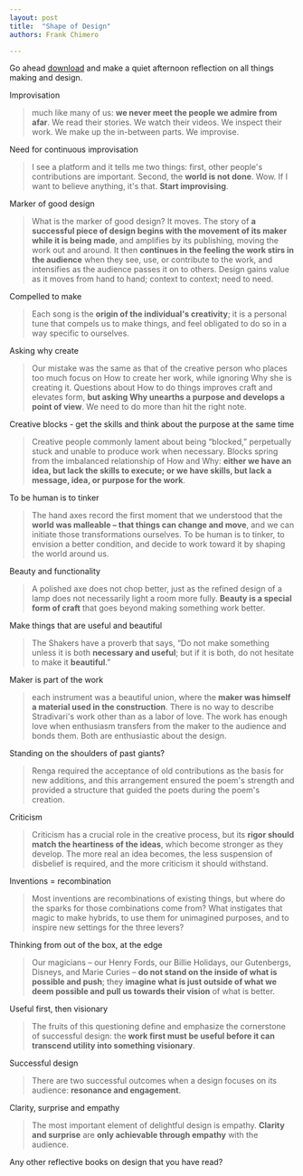 ```yaml
---
layout: post
title:  "Shape of Design"
authors: Frank Chimero

---
```


Go ahead [download](http://shapeofdesignbook.com/) and make a quiet afternoon reflection on all things making and design.

Improvisation

> much like many of us: **we never meet the people we admire from afar**. We read their stories. We watch their videos. We inspect their work. We make up the in-between parts. We improvise.

Need for continuous improvisation

> I see a platform and it tells me two things: first, other people's contributions are important. Second, the **world is not done**. Wow. If I want to believe anything, it's that. **Start improvising**.

Marker of good design

> What is the marker of good design? It moves. The story of **a successful piece of design begins with the movement of its maker while it is being made**, and amplifies by its publishing, moving the work out and around. It then **continues in the feeling the work stirs in the audience** when they see, use, or contribute to the work, and intensifies as the audience passes it on to others. Design gains value as it moves from hand to hand; context to context; need to need.

Compelled to make

> Each song is the **origin of the individual's creativity**; it is a personal tune that compels us to make things, and feel obligated to do so in a way specific to ourselves.

Asking why create

> Our mistake was the same as that of the creative person who places too much focus on How to create her work, while ignoring Why she is creating it. Questions about How to do things improves craft and elevates form, **but asking Why unearths a purpose and develops a point of view**. We need to do more than hit the right note.

Creative blocks - get the skills and think about the purpose at the same time

> Creative people commonly lament about being “blocked,” perpetually stuck and unable to produce work when necessary. Blocks spring from the imbalanced relationship of How and Why: **either we have an idea, but lack the skills to execute; or we have skills, but lack a message, idea, or purpose for the work**.

To be human is to tinker

> The hand axes record the first moment that we understood that the **world was malleable – that things can change and move**, and we can initiate those transformations ourselves. To be human is to tinker, to envision a better condition, and decide to work toward it by shaping the world around us.

Beauty and functionality

> A polished axe does not chop better, just as the refined design of a lamp does not necessarily light a room more fully. **Beauty is a special form of craft** that goes beyond making something work better.

Make things that are useful and beautiful

> The Shakers have a proverb that says, “Do not make something unless it is both **necessary and useful**; but if it is both, do not hesitate to make it **beautiful**.”

Maker is part of the work

> each instrument was a beautiful union, where the **maker was himself a material used in the construction**. There is no way to describe Stradivari's work other than as a labor of love. The work has enough love when enthusiasm transfers from the maker to the audience and bonds them. Both are enthusiastic about the design.

Standing on the shoulders of past giants?

> Renga required the acceptance of old contributions as the basis for new additions, and this arrangement ensured the poem's strength and provided a structure that guided the poets during the poem's creation.

Criticism

> Criticism has a crucial role in the creative process, but its **rigor should match the heartiness of the ideas**, which become stronger as they develop. The more real an idea becomes, the less suspension of disbelief is required, and the more criticism it should withstand.

Inventions = recombination

> Most inventions are recombinations of existing things, but where do the sparks for those combinations come from? What instigates that magic to make hybrids, to use them for unimagined purposes, and to inspire new settings for the three levers?

Thinking from out of the box, at the edge

> Our magicians – our Henry Fords, our Billie Holidays, our Gutenbergs, Disneys, and Marie Curies – **do not stand on the inside of what is possible and push**; they **imagine what is just outside of what we deem possible and pull us towards their vision** of what is better.

Useful first, then visionary

> The fruits of this questioning define and emphasize the cornerstone of successful design: the **work first must be useful before it can transcend utility into something visionary**.

Successful design

> There are two successful outcomes when a design focuses on its audience: **resonance and engagement**.

Clarity, surprise and empathy

> The most important element of delightful design is empathy. **Clarity and surprise** are **only achievable through empathy** with the audience.

<p class="discussion">Any other reflective books on design that you have read?</p>
